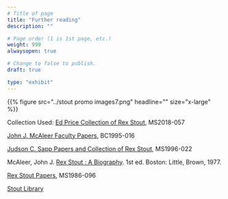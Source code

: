 ```yaml
---
# Title of page
title: "Further reading"
description: ""

# Page order (1 is 1st page, etc.)
weight: 999
alwaysopen: true

# Change to false to publish.
draft: true

type: "exhibit"
---
```


{{% figure src="../stout promo images7.png" headline="" size="x-large" %}}

Collection Used: [Ed Price Collection of Rex Stout](https://bc-primo.hosted.exlibrisgroup.com/permalink/f/l6ucgu/ALMA-BC21495631010001021), MS2018-057

[John J. McAleer Faculty Papers](https://bc-primo.hosted.exlibrisgroup.com/permalink/f/l6ucgu/ALMA-BC21349383200001021), BC1995-016

[Judson C. Sapp Papers and Collection of Rex Stout](https://bc-primo.hosted.exlibrisgroup.com/permalink/f/l6ucgu/ALMA-BC21351253640001021), MS1996-022

McAleer, John J. [Rex Stout : A Biography](https://bc-primo.hosted.exlibrisgroup.com/permalink/f/l6ucgu/ALMA-BC21359982650001021). 1st ed. Boston: Little, Brown, 1977.

[Rex Stout Papers](https://bc-primo.hosted.exlibrisgroup.com/permalink/f/l6ucgu/ALMA-BC21323242860001021), MS1986-096

[Stout Library](https://bclib.bc.edu/search/burns/collection/stout+library)
